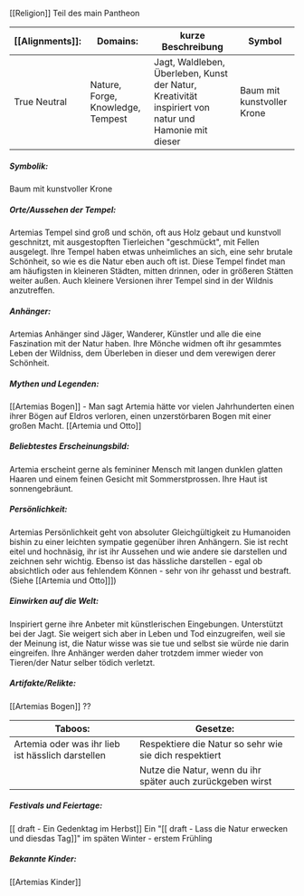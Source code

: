 [[Religion]] 
Teil des main Pantheon

| [[Alignments]]: | Domains:                          | kurze Beschreibung                                                                                   | Symbol                     |
| --------------- | --------------------------------- | ---------------------------------------------------------------------------------------------------- | -------------------------- |
| True Neutral    | Nature, Forge, Knowledge, Tempest | Jagt, Waldleben, Überleben, Kunst der Natur, Kreativität inspiriert von natur und Hamonie mit dieser | Baum mit kunstvoller Krone |
##### Symbolik:
Baum mit kunstvoller Krone
##### Orte/Aussehen der Tempel:
Artemias Tempel sind groß und schön, oft aus Holz gebaut und kunstvoll geschnitzt, mit ausgestopften Tierleichen "geschmückt", mit Fellen ausgelegt. Ihre Tempel haben etwas unheimliches an sich, eine sehr brutale Schönheit, so wie es die Natur eben auch oft ist.
Diese Tempel findet man am häufigsten in kleineren Städten, mitten drinnen, oder in größeren Stätten weiter außen. Auch kleinere Versionen ihrer Tempel sind in der Wildnis anzutreffen.
##### Anhänger: 
Artemias Anhänger sind Jäger, Wanderer, Künstler und alle die eine Faszination mit der Natur haben. Ihre Mönche widmen oft ihr gesammtes Leben der Wildniss, dem Überleben in dieser und dem verewigen derer Schönheit.

##### Mythen und Legenden:
[[Artemias Bogen]] - Man sagt Artemia hätte vor vielen Jahrhunderten einen ihrer Bögen auf Eldros verloren, einen unzerstörbaren Bogen mit einer großen Macht.
[[Artemia und Otto]] 

##### Beliebtestes Erscheinungsbild:
Artemia erscheint gerne als femininer Mensch mit langen dunklen glatten Haaren und einem feinen Gesicht mit Sommerstprossen. Ihre Haut ist sonnengebräunt.
##### Persönlichkeit:
Artemias Persönlichkeit geht von absoluter Gleichgültigkeit zu Humanoiden bishin zu einer leichten sympatie gegenüber ihren Anhängern. Sie ist recht eitel und hochnäsig, ihr ist ihr Aussehen und wie andere sie darstellen und zeichnen sehr wichtig. Ebenso ist das hässliche darstellen - egal ob absichtlich oder aus fehlendem Können - sehr von ihr gehasst und bestraft. (Siehe [[Artemia und Otto]]])

##### Einwirken auf die Welt:
Inspiriert gerne ihre Anbeter mit künstlerischen Eingebungen. Unterstützt bei der Jagt. Sie weigert sich aber in Leben und Tod einzugreifen, weil sie der Meinung ist, die Natur wisse was sie tue und selbst sie würde nie darin eingreifen. Ihre Anhänger werden daher trotzdem immer wieder von Tieren/der Natur selber tödich verletzt.
##### Artifakte/Relikte:
[[Artemias Bogen]] ??

| Taboos:                                           | Gesetze:                                                   |
| ------------------------------------------------- | ---------------------------------------------------------- |
| Artemia oder was ihr lieb ist hässlich darstellen | Respektiere die Natur so sehr wie sie dich respektiert     |
|                                                   | Nutze die Natur, wenn du ihr später auch zurückgeben wirst |
##### Festivals und Feiertage:
[[ draft - Ein Gedenktag im Herbst]]
Ein "[[ draft - Lass die Natur erwecken und diesdas Tag]]" im späten Winter - erstem Frühling

##### Bekannte Kinder:
[[Artemias Kinder]] 